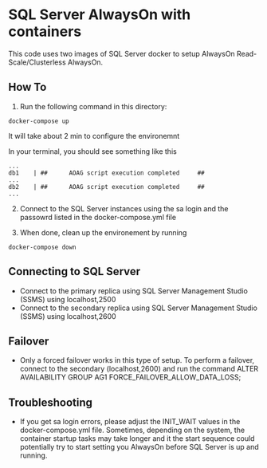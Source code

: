 # SQL Server AlwaysOn with containers

This code uses two images of SQL Server docker to setup AlwaysOn Read-Scale/Clusterless AlwaysOn.


## How To

1. Run the following command in this directory:

```
docker-compose up
```
It will take about 2 min to configure the environemnt

In your terminal, you should see something like this
```
...
db1    | ##      AOAG script execution completed     ##
...
db2    | ##      AOAG script execution completed     ##
...
```

2. Connect to the SQL Server instances using the sa login and the passowrd listed in the docker-compose.yml file

3. When done, clean up the environement by running
```
docker-compose down
```

## Connecting to SQL Server

- Connect to the primary replica using SQL Server Management Studio (SSMS) using localhost,2500
- Connect to the secondary replica using SQL Server Management Studio (SSMS) using localhost,2600

## Failover

- Only a forced failover works in this type of setup. To perform a failover, connect to the secondary (localhost,2600) and run the command
ALTER AVAILABILITY GROUP AG1 FORCE_FAILOVER_ALLOW_DATA_LOSS;


## Troubleshooting

- If you get sa login errors, please adjust the INIT_WAIT values in the docker-compose.yml file.
Sometimes, depending on the system, the container startup tasks may take longer and it the start sequence could potentially try to start setting you AlwaysOn before SQL Server is up and running.